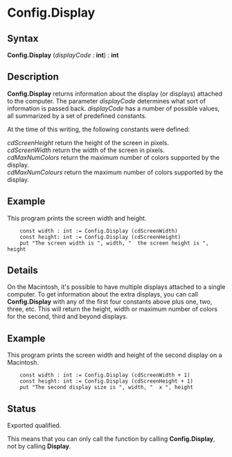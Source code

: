 
# Config.Display

## Syntax
**Config.Display** (_displayCode_ : **int**) : **int**

## Description
**Config.Display** returns information about the display (or displays) attached to the computer. The parameter _displayCode_ determines what sort of information is passed back. _displayCode_ has a number of possible values, all summarized by a set of predefined constants.

At the time of this writing, the following constants were defined:


_cdScreenHeight_   return the height of the screen in pixels.  
_cdScreenWidth_   return the width of the screen in pixels.  
_cdMaxNumColors_   return the maximum number of colors supported by the display.  
_cdMaxNumColours_   return the maximum number of colors supported by the display.  



## Example
This program prints the screen width and height.

        const width : int := Config.Display (cdScreenWidth)
        const height: int := Config.Display (cdScreenHeight)
        put "The screen width is ", width, "  the screen height is ", height
## Details
On the Macintosh, it's possible to have multiple displays attached to a single computer. To get information about the extra displays, you can call **Config.Display** with any of the first four constants above plus one, two, three, etc.  This will return the height, width or maximum number of colors for the second, third and beyond displays.


## Example
This program prints the screen width and height of the second display on a Macintosh.

        const width : int := Config.Display (cdScreenWidth + 1)
        const height: int := Config.Display (cdScreenHeight + 1)
        put "The second display size is ", width, "  x ", height
## Status
Exported qualified.

This means that you can only call the function by calling **Config.Display**, not by calling **Display**.

